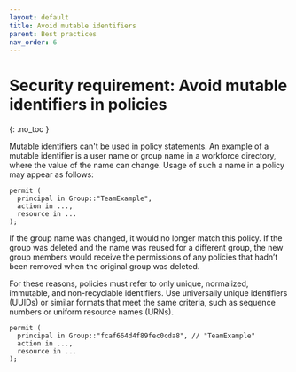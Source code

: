 ```yaml
---
layout: default
title: Avoid mutable identifiers
parent: Best practices
nav_order: 6
---
```


# Security requirement: Avoid mutable identifiers in policies
{: .no_toc }

Mutable identifiers can't be used in policy statements. An example of a mutable identifier is a user name or group name in a workforce directory, where the value of the name can change. Usage of such a name in a policy may appear as follows:

```
permit (
  principal in Group::"TeamExample",
  action in ...,
  resource in ...
);
```

If the group name was changed, it would no longer match this policy. If the group was deleted and the name was reused for a different group, the new group members would receive the permissions of any policies that hadn’t been removed when the original group was deleted.

For these reasons, policies must refer to only unique, normalized, immutable, and non-recyclable identifiers. Use universally unique identifiers (UUIDs) or similar formats that meet the same criteria, such as sequence numbers or uniform resource names (URNs).

```
permit (
  principal in Group::"fcaf664d4f89fec0cda8", // "TeamExample"
  action in ...,
  resource in ...
);
```
